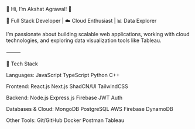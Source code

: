 🌟 Hi, I’m Akshat Agrawal! 👋

🚀 Full Stack Developer | ☁️ Cloud Enthusiast | 📊 Data Explorer

I’m passionate about building scalable web applications, working with cloud technologies, and exploring data visualization tools like Tableau.

⸻

🔧 Tech Stack

Languages:
JavaScript TypeScript Python C++

Frontend:
React.js Next.js ShadCN/UI TailwindCSS

Backend:
Node.js Express.js Firebase JWT Auth

Databases & Cloud:
MongoDB PostgreSQL AWS Firebase DynamoDB

Other Tools:
Git/GitHub Docker Postman Tableau
